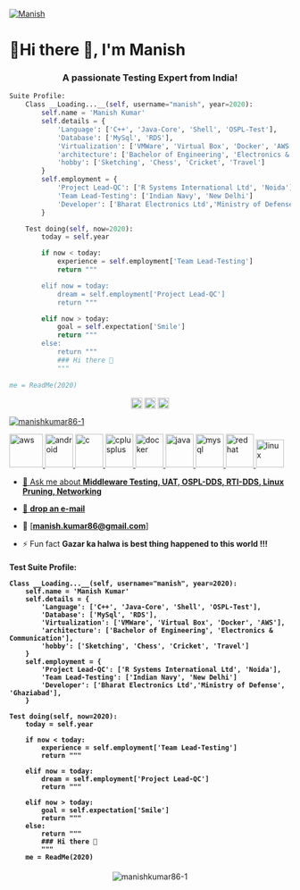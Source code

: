 <!--
**manishkumar86-1/manishkumar86-1** is a ✨ _special_ ✨ repository because its `README.md` (this file) appears on your GitHub profile.
-->
<!--[Manish](https://github.com/manishkumar86-1)-->
[![Manish](https://res.cloudinary.com/manishkumar86/image/upload/v1595763215/20180513084249_zffq9o.gif)](https://github.com/manishkumar86-1)

<h1>👋Hi there 👋, I'm Manish</h1>
<h3 align="center">A passionate Testing Expert from India!</h3>



```python
Suite Profile:
    Class __Loading...__(self, username="manish", year=2020):
        self.name = 'Manish Kumar'
        self.details = {
            'Language': ['C++', 'Java-Core', 'Shell', 'OSPL-Test'],
            'Database': ['MySql', 'RDS'],
			'Virtualization': ['VMWare', 'Virtual Box', 'Docker', 'AWS'],
            'architecture': ['Bachelor of Engineering', 'Electronics & Communication'],
            'hobby': ['Sketching', 'Chess', 'Cricket', 'Travel']
        }
        self.employment = {
            'Project Lead-QC': ['R Systems International Ltd', 'Noida'],
            'Team Lead-Testing': ['Indian Navy', 'New Delhi']
            'Developer': ['Bharat Electronics Ltd','Ministry of Defense', 'Ghaziabad'],
        }

    Test doing(self, now=2020):
        today = self.year

        if now < today:
            experience = self.employment['Team Lead-Testing']
			return """

        elif now = today:
            dream = self.employment['Project Lead-QC']
            return """

        elif now > today:
            goal = self.expectation['Smile']
            return """
        else:
            return """
            ### Hi there 👋
            """
        
me = ReadMe(2020)
```

<p align="center">
<!--a href="https://twitter.com/manishkumar861" target="blank"><img align="center" src="https://cdn.jsdelivr.net/npm/simple-icons@3.0.1/icons/twitter.svg" alt="manish.kumar86" height="20" width="20" /></a-->
<a href="https://linkedin.com/in/manishkumar86" target="blank"><img align="center" src="https://cdn.jsdelivr.net/npm/simple-icons@3.0.1/icons/linkedin.svg" alt="manish.kumar86" height="20" width="20" /></a>
<a href="https://fb.com/manishkumarbel" target="blank"><img align="center" src="https://cdn.jsdelivr.net/npm/simple-icons@3.0.1/icons/facebook.svg" alt="manish.kumar86" height="20" width="20" /></a>
<a href="https://instagram.com/manish.kumar86" target="blank"><img align="center" src="https://cdn.jsdelivr.net/npm/simple-icons@3.0.1/icons/instagram.svg" alt="manish.kumar86" height="20" width="20" /></a-->
<!--a href="https://www.youtube.com/c/manish.kumar86" target="blank"><img align="center" src="https://cdn.jsdelivr.net/npm/simple-icons@3.0.1/icons/youtube.svg" alt="manish.kumar86" height="20" width="20" /></a-->
</p>

<p align="left"> <img src="https://komarev.com/ghpvc/?username=manishkumar86-1" alt="manishkumar86-1" /> </p>

<p align="left">
<img src="https://devicons.github.io/devicon/devicon.git/icons/amazonwebservices/amazonwebservices-original-wordmark.svg" alt="aws" width="60" height="60"/> 
<img src="https://devicons.github.io/devicon/devicon.git/icons/android/android-original-wordmark.svg" alt="android" width="50" height="60"/> 
<img src="https://devicons.github.io/devicon/devicon.git/icons/c/c-original.svg" alt="c" width="50" height="60"/> 
<img src="https://devicons.github.io/devicon/devicon.git/icons/cplusplus/cplusplus-original.svg" alt="cplusplus" width="50" height="60"/> 
<img src="https://devicons.github.io/devicon/devicon.git/icons/docker/docker-original-wordmark.svg" alt="docker" width="50" height="60"/> 
<img src="https://devicons.github.io/devicon/devicon.git/icons/java/java-original-wordmark.svg" alt="java" width="50" height="60"/> 
<img src="https://devicons.github.io/devicon/devicon.git/icons/mysql/mysql-original-wordmark.svg" alt="mysql" width="50" height="60"/> 
<img src="https://devicons.github.io/devicon/devicon.git/icons/redhat/redhat-original-wordmark.svg" alt="redhat" width="50" height="60"/> 
<img src="https://devicons.github.io/devicon/devicon.git/icons/linux/linux-original.svg" alt="linux" width="50" height="50"/>
</p>

- 💬 Ask me about **Middleware Testing, UAT, OSPL-DDS, RTI-DDS, Linux Pruning, Networking**

- :e-mail: [**drop an e-mail**](mailto:manish.kumar86@gmail.com) 
- :e-mail: [**manish.kumar86@gmail.com**]

- ⚡ Fun fact **Gazar ka halwa is best thing happened to this world !!!**

<h4>
Test Suite Profile:
    
    Class __Loading...__(self, username="manish", year=2020):
        self.name = 'Manish Kumar'
        self.details = {
            'Language': ['C++', 'Java-Core', 'Shell', 'OSPL-Test'],
            'Database': ['MySql', 'RDS'],
			'Virtualization': ['VMWare', 'Virtual Box', 'Docker', 'AWS'],
            'architecture': ['Bachelor of Engineering', 'Electronics & Communication'],
            'hobby': ['Sketching', 'Chess', 'Cricket', 'Travel']
        }
        self.employment = {
            'Project Lead-QC': ['R Systems International Ltd', 'Noida'],
            'Team Lead-Testing': ['Indian Navy', 'New Delhi']
            'Developer': ['Bharat Electronics Ltd','Ministry of Defense', 'Ghaziabad'],
        }
	
    Test doing(self, now=2020):
        today = self.year

        if now < today:
            experience = self.employment['Team Lead-Testing']
			return """

        elif now = today:
            dream = self.employment['Project Lead-QC']
            return """

        elif now > today:
            goal = self.expectation['Smile']
            return """
        else:
            return """
            ### Hi there 👋
            """    
	    me = ReadMe(2020)
</h4>
<p align="center"> <img src="https://github-readme-stats.vercel.app/api?username=manishkumar86-1&show_icons=true" alt="manishkumar86-1" /> </p>
